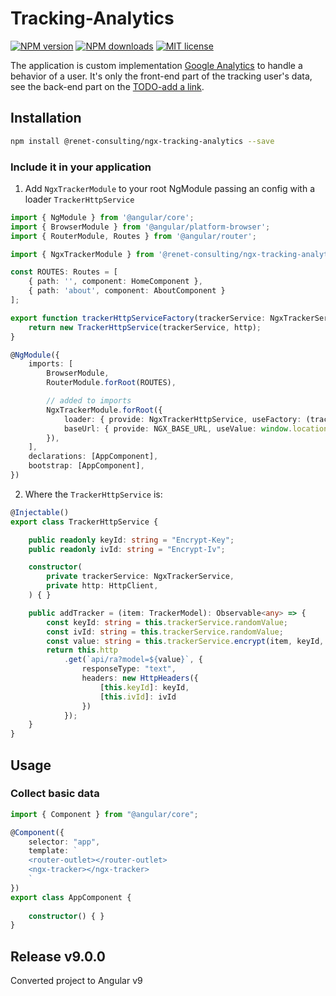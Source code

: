 # Tracking-Analytics

[![NPM version](https://img.shields.io/npm/v/@renet-consulting/ngx-tracking-analytics.svg)](https://www.npmjs.com/package/@renet-consulting/ngx-tracking-analytics) 
[![NPM downloads](https://img.shields.io/npm/dm/@renet-consulting/ngx-tracking-analytics.svg)](https://www.npmjs.com/package/@renet-consulting/ngx-tracking-analytics)
[![MIT license](http://img.shields.io/badge/license-MIT-blue.svg)](LICENSE)

The application is custom implementation [Google Analytics](https://developers.google.com/analytics/devguides/collection/analyticsjs/) to handle a behavior of a user.
It's only the front-end part of the tracking user's data, see the back-end part on the [TODO-add a link](https://google.com).

## Installation

```sh
npm install @renet-consulting/ngx-tracking-analytics --save
```

### Include it in your application
1. Add `NgxTrackerModule` to your root NgModule passing an config with a loader `TrackerHttpService`
```ts
import { NgModule } from '@angular/core';
import { BrowserModule } from '@angular/platform-browser';
import { RouterModule, Routes } from '@angular/router';

import { NgxTrackerModule } from '@renet-consulting/ngx-tracking-analytics';

const ROUTES: Routes = [
    { path: '', component: HomeComponent },
    { path: 'about', component: AboutComponent }
];

export function trackerHttpServiceFactory(trackerService: NgxTrackerService, http: HttpClient): TrackerHttpService {
    return new TrackerHttpService(trackerService, http);
}

@NgModule({
    imports: [
        BrowserModule,
        RouterModule.forRoot(ROUTES),

        // added to imports
        NgxTrackerModule.forRoot({
			loader: { provide: NgxTrackerHttpService, useFactory: (trackerHttpServiceFactory), deps: [NgxTrackerService, HttpClient] },
			baseUrl: { provide: NGX_BASE_URL, useValue: window.location.host },
		}),
    ],
    declarations: [AppComponent],
    bootstrap: [AppComponent],
})
```
2. Where the `TrackerHttpService` is:

```ts
@Injectable()
export class TrackerHttpService {

    public readonly keyId: string = "Encrypt-Key";
    public readonly ivId: string = "Encrypt-Iv";

    constructor(
        private trackerService: NgxTrackerService,
        private http: HttpClient,
    ) { }

    public addTracker = (item: TrackerModel): Observable<any> => {
        const keyId: string = this.trackerService.randomValue;
        const ivId: string = this.trackerService.randomValue;
        const value: string = this.trackerService.encrypt(item, keyId, ivId);
        return this.http
            .get(`api/ra?model=${value}`, {
                responseType: "text",
                headers: new HttpHeaders({
                    [this.keyId]: keyId,
                    [this.ivId]: ivId
                })
            });
    }
}
```

## Usage
### Collect basic data

```ts
import { Component } from "@angular/core";

@Component({
    selector: "app",
    template: `
	<router-outlet></router-outlet>
	<ngx-tracker></ngx-tracker>
	`
})
export class AppComponent {
    
	constructor() { }
}
```

## Release v9.0.0
Converted project to Angular v9
